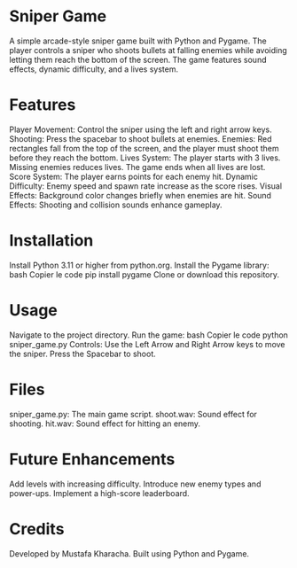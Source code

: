 # Sniper Game
A simple arcade-style sniper game built with Python and Pygame. The player controls a sniper who shoots bullets at falling enemies while avoiding letting them reach the bottom of the screen. The game features sound effects, dynamic difficulty, and a lives system.

# Features
Player Movement: Control the sniper using the left and right arrow keys.
Shooting: Press the spacebar to shoot bullets at enemies.
Enemies: Red rectangles fall from the top of the screen, and the player must shoot them before they reach the bottom.
Lives System: The player starts with 3 lives. Missing enemies reduces lives. The game ends when all lives are lost.
Score System: The player earns points for each enemy hit.
Dynamic Difficulty: Enemy speed and spawn rate increase as the score rises.
Visual Effects: Background color changes briefly when enemies are hit.
Sound Effects: Shooting and collision sounds enhance gameplay.
# Installation
Install Python 3.11 or higher from python.org.
Install the Pygame library:
bash
Copier le code
pip install pygame
Clone or download this repository.
# Usage
Navigate to the project directory.
Run the game:
bash
Copier le code
python sniper_game.py
Controls:
Use the Left Arrow and Right Arrow keys to move the sniper.
Press the Spacebar to shoot.
# Files
sniper_game.py: The main game script.
shoot.wav: Sound effect for shooting.
hit.wav: Sound effect for hitting an enemy.
# Future Enhancements
Add levels with increasing difficulty.
Introduce new enemy types and power-ups.
Implement a high-score leaderboard.
# Credits
Developed by Mustafa Kharacha.
Built using Python and Pygame.

